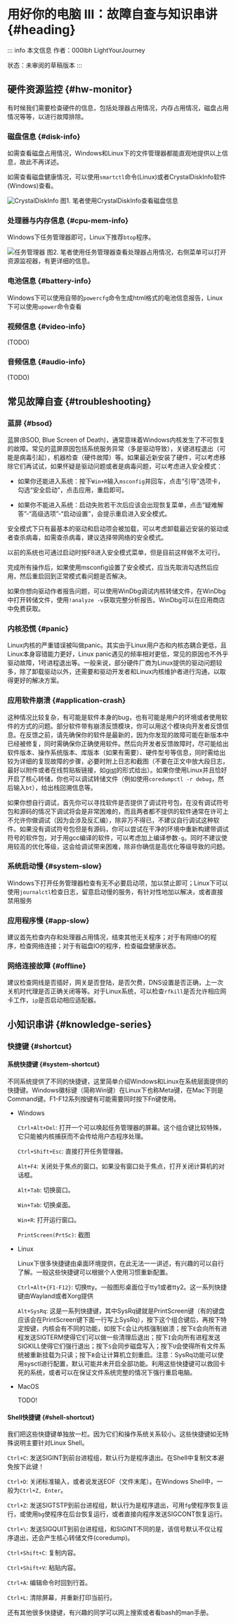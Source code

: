# 用好你的电脑 III：故障自查与知识串讲 {#heading}

::: info 本文信息
作者：000lbh LightYourJourney

状态：未审阅的草稿版本
:::

## 硬件资源监控 {#hw-monitor}

有时候我们需要检查硬件的信息，包括处理器占用情况，内存占用情况，磁盘占用情况等等，以进行故障排除。

### 磁盘信息 {#disk-info}

如需查看磁盘占用情况，Windows和Linux下的文件管理器都能直观地提供以上信息，故此不再详述。

如需查看磁盘健康情况，可以使用` smartctl `命令(Linux)或者CrystalDiskInfo软件(Windows)查看。

![CrystalDiskInfo](../assets/basic/06-drive-your-computer-3/image.png)
图1. 笔者使用CrystalDiskInfo查看磁盘信息

### 处理器与内存信息 {#cpu-mem-info}

Windows下任务管理器即可，Linux下推荐` btop `程序。

![任务管理器](../assets/basic/06-drive-your-computer-3/image2.png)
图2. 笔者使用任务管理器查看处理器占用情况，右侧菜单可以打开资源监视器，有更详细的信息。

### 电池信息 {#battery-info}

Windows下可以使用自带的` powercfg `命令生成html格式的电池信息报告，Linux下可以使用` upower `命令查看

### 视频信息 {#video-info}

(TODO)

### 音频信息 {#audio-info}

(TODO)

## 常见故障自查 {#troubleshooting}

### 蓝屏 {#bsod}

蓝屏(BSOD, Blue Screen of Death)，通常意味着Windows内核发生了不可恢复的故障。常见的蓝屏原因包括系统服务异常（多是驱动导致），关键进程退出（可能是病毒引起），机器检查（硬件故障）等。如果最近新安装了硬件，可以考虑移除它们再试试，如果怀疑是驱动问题或者是病毒问题，可以考虑进入安全模式：

- 如果你还能进入系统：按下` Win+R `输入` msconfig `并回车，点击“引导”选项卡，勾选“安全启动”，点击应用，重启即可。

- 如果你不能进入系统：启动失败若干次后应该会出现恢复菜单，点击“疑难解答”-“高级选项”-“启动设置”，会提示重启进入安全模式。

安全模式下只有最基本的驱动和启动项会被加载，可以考虑卸载最近安装的驱动或者查杀病毒，如需查杀病毒，建议选择带网络的安全模式。

以前的系统也可通过启动时按F8进入安全模式菜单，但是目前这样做不太可行。

完成所有操作后，如果使用msconfig设置了安全模式，应当先取消勾选然后应用，然后重启回到正常模式看问题是否解决。

如果你想向驱动作者报告问题，可以使用WinDbg调试内核转储文件，在WinDbg中打开转储文件，使用` !analyze -v `获取完整分析报告。WinDbg可以在应用商店中免费获取。

### 内核恐慌 {#panic}

Linux内核的严重错误被叫做panic。其实由于Linux用户态和内核态耦合更低，且Linux本身容错能力更好，Linux panic遇见的频率相对更低，常见的原因也不外乎驱动故障，1号进程退出等。一般来说，部分硬件厂商为Linux提供的驱动问题较多，除了卸载驱动以外，还需要和驱动开发者和Linux内核维护者进行沟通，以取得更好的解决方案。

### 应用软件崩溃 {#application-crash}

这种情况比较复杂，有可能是软件本身的bug，也有可能是用户的环境或者使用软件的方式的问题。部分软件带有崩溃反馈模块，你可以用这个模块向开发者反馈信息。在反馈之前，请先确保你的软件是最新的，因为你发现的故障可能在新版本中已经被修复，同时需确保你正确使用软件。然后向开发者反馈故障时，尽可能给出软件版本、操作系统版本、库版本（如果有需要）、硬件型号等信息，同时需给出较为详细的复现故障的步骤，必要时附上日志和截图（不要在正文中放大段日志，最好以附件或者在线剪贴板链接，如[gist](https://gist.github.com/)的形式给出）。如果你使用Linux并且恰好开启了核心转储，你也可以调试转储文件（例如使用` coredumpctl -r debug `，然后输入` bt `），给出栈回溯信息等。

如果你想自行调试，首先你可以寻找软件是否提供了调试符号包，在没有调试符号包和源码的情况下调试将会是非常困难的，而且两者都不提供的软件通常在许可上不允许你做调试（因为会涉及反汇编），除非万不得已，不建议自行调试这种软件。如果没有调试符号包但是有源码，你可以尝试在干净的环境中重新构建带调试符号的软件包，对于用gcc编译的软件，可以考虑加上编译参数` -g `。同时不建议使用较高的优化等级，这会给调试带来困难，除非你确信是高优化等级导致的问题。

### 系统启动慢 {#system-slow}

Windows下打开任务管理器检查有无不必要启动项，加以禁止即可；Linux下可以使用` journalctl `检查日志，留意启动慢的服务，有针对性地加以解决，或者直接禁用服务

### 应用程序慢 {#app-slow}

建议首先检查内存和处理器占用情况，结束其他无关程序；对于有网络IO的程序，检查网络连接；对于有磁盘IO的程序，检查磁盘健康状态。

### 网络连接故障 {#offline}

建议检查网线是否插好，网关是否登陆，是否欠费，DNS设置是否正确，上一次关机时代理是否正确关闭等等。对于Linux系统，可以检查` rfkill `是否允许相应网卡工作，` ip `是否启动相应适配器。

## 小知识串讲 {#knowledge-series}

### 快捷键 {#shortcut}

#### 系统快捷键 {#system-shortcut}

不同系统提供了不同的快捷键，这里简单介绍Windows和Linux在系统层面提供的快捷键。Windows徽标键（简称Win键）在Linux下也称Meta键，在Mac下则是Command键。F1-F12系列按键有可能需要同时按下Fn键使用。

- Windows

    ` Ctrl+Alt+Del `: 打开一个可以唤起任务管理器的屏幕。这个组合键比较特殊，它只能被内核捕获而不会传给用户态程序处理。

    ` Ctrl+Shift+Esc `: 直接打开任务管理器。

    ` Alt+F4 `: 关闭处于焦点的窗口。如果没有窗口处于焦点，打开关闭计算机的对话框。

    ` Alt+Tab `: 切换窗口。

    ` Win+Tab `: 切换桌面。

    ` Win+R `: 打开运行窗口。

    ` PrintScreen(PrtSc) `: 截图

- Linux

    Linux下很多快捷键由桌面环境提供，在此无法一一讲述，有兴趣的可以自行了解。一般这些快捷键可以根据个人使用习惯重新配置。

    ` Ctrl+Alt+{F1-F12} `: 切换tty。一般图形桌面位于tty1或者tty2。这一系列快捷键由Wayland或者Xorg提供

    ` Alt+SysRq `: 这是一系列快捷键，其中SysRq键就是PrintScreen键（有的键盘应该会在PrintScreen键下面一行写上SysRq），按下这个组合键后，再按下特定按键，内核会有不同的功能，如按下` C `会让内核强制崩溃；按下` E `会向所有进程发送SIGTERM使得它们可以做一些清理后退出；按下` I `会向所有进程发送SIGKILL使得它们强行退出；按下` S `会同步磁盘写入；按下` U `会使得所有文件系统被重新挂载为只读；按下` B `会让计算机立刻重启。注意：SysRq功能可以使用sysctl进行配置，默认可能并未开启全部功能。利用这些快捷键可以救回卡死的系统，或者可以在保证文件系统完整的情况下强行重启电脑。

- MacOS

    TODO!

#### Shell快捷键 {#shell-shortcut}

我们把这些快捷键单独放一栏。因为它们和操作系统关系较小。这些快捷键如无特殊说明主要针对Linux Shell。

` Ctrl+C `: 发送SIGINT到前台进程组，默认行为是程序退出。在Shell中复制文本避免按下此键！

` Ctrl+D `: 关闭标准输入，或者说发送EOF（文件末尾）。在Windows Shell中，一般为` Ctrl+Z, Enter `。

` Ctrl+Z `: 发送SIGTSTP到前台进程组，默认行为是程序退出，可用` fg `使程序恢复运行，或使用` bg `使程序在后台恢复运行，或者直接向程序发送SIGCONT恢复运行。

` Ctrl+\ `: 发送SIGQUIT到前台进程组，和SIGINT不同的是，该信号默认不仅让程序退出，还会产生核心转储文件(coredump)。

` Ctrl+Shift+C `: 复制内容。

` Ctrl+Shift+V `: 粘贴内容。

` Ctrl+A `: 编辑命令时回到行首。

` Ctrl+L `: 清除屏幕，并重新打印当前行。

还有其他很多快捷键，有兴趣的同学可以网上搜索或者看bash的man手册。
